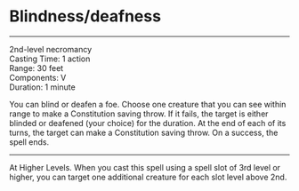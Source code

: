 # Blindness/deafness

---

2nd-level necromancy<br>
Casting Time: 1 action<br>
Range: 30 feet<br>
Components: V<br>
Duration: 1 minute

You can blind or deafen a foe. Choose one creature that you can see within range to make a Constitution saving throw. If it fails, the target is either blinded or deafened (your choice) for the duration. At the end of each of its turns, the target can make a Constitution saving throw. On a success, the spell ends.

---

At Higher Levels. When you cast this spell using a spell slot of 3rd level or higher, you can target one additional creature for each slot level above 2nd.